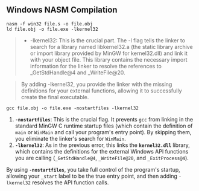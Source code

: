 ## Windows NASM Compilation

```
nasm -f win32 file.s -o file.obj
ld file.obj -o file.exe -lkernel32
```

> - -lkernel32: This is the crucial part. The -l flag tells the linker to search for a library named libkernel32.a (the static library archive or import library provided by MinGW for kernel32.dll) and link it with your object file. This library contains the necessary import information for the linker to resolve the references to _GetStdHandle@4 and _WriteFile@20.

> By adding -lkernel32, you provide the linker with the missing definitions for your external functions, allowing it to successfully create the final executable.


```
gcc file.obj -o file.exe -nostartfiles -lkernel32

```

1.  **`-nostartfiles`**: This is the crucial flag. It prevents `gcc` from linking in the standard MinGW C runtime startup files (which contain the definition of `main` or `WinMain` and call your program's entry point). By skipping them, you eliminate the linker's search for `WinMain`.
2.  **`-lkernel32`**: As in the previous error, this links the **`kernel32.dll`** library, which contains the definitions for the external Windows API functions you are calling (`_GetStdHandle@4`, `_WriteFile@20`, and `_ExitProcess@4`).

By using **`-nostartfiles`**, you take full control of the program's startup, allowing your `_start` label to be the true entry point, and then adding `-lkernel32` resolves the API function calls.
